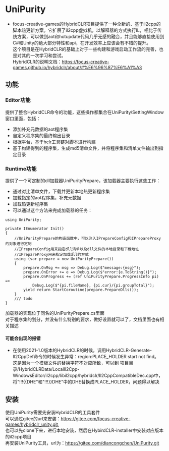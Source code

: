 # UniPurity
- focus-creative-games的HybridCLR项目提供了一种全新的、基于il2cpp的脚本热更新方案。它扩展了il2cpp虚拟机，以解释器的方式执行IL，相比于传统方案，可以做到aot和hotupdate代码几乎无感的融合，并且能够直接使用到C#和Unity的绝大部分特性和api，在开发效率上应该会有不错的提升。   
这个项目是在HybridCLR的基础上对于一些构建和游戏启动工作流的完善，也是对其的一次学习和尝试。   
HybridCLR的说明文档：https://focus-creative-games.github.io/hybridclr/about/#%E6%96%87%E6%A1%A3

## 功能
### Editor功能
提供了整合HybridCLR命令的功能，这些操作都集合在UniPurity/SettingWindow窗口里面，包括：
- 添加补充元数据的aot程序集   
- 自定义程序集的最终输出目录   
- 根据平台，基于hclr工具链对脚本进行构建   
- 基于构建得到的程序集，生成md5清单文件，并将程序集和清单文件输出到指定目录   

### Runtime功能
提供了一个可定制的dll加载器UniPurityPrepare，该加载器主要执行这些工作：   
- 通过对比清单文件，下载并更新本地热更新程序集   
- 加载指定的aot程序集，补充元数据   
- 加载热更新程序集
- 可以通过这个方法来完成加载器的任务：
```CSharp
using UniPurity;

private IEnumerator Init()
{
    //UniPurityPrepare的构造函数中，可以注入IPrepareConfig和IPrepareProxy的对象进行定制
    //IPrepareConfig用来指定dll清单以及dll文件的本地目录和下载地址
    //IPrepareProxy用来指定加载dll的方式
    using (var prepare = new UniPurityPrepare())
    {
        prepare.OnMsg += msg => Debug.Log($"message:{msg}");
        prepare.OnError += e => Debug.Log($"error:{e.ToString()}");
        prepare.OnProgress += (ref UniPurityPrepare.ProgressInfo pi) =>
            Debug.Log($"{pi.fileName}, {pi.cur}/{pi.groupTotal}");
        yield return StartCoroutine(prepare.PrepareDlls());
    }
    /// todo
}
```
加载器的实现位于同名的UniPurityPrepare.cs里面   
对于程序集的划分，并没有什么特别的要求，做好设置就可以了，文档里面也有相关描述   
#### 可能会出现的报错
- 在使用2021-1.0版本的HybridCLR的时候，调用HybridCLR-Generate-Il2CppDef命令的时候发生异常：region:PLACE_HOLDER start not find。   
这是因为一个模板文件的替换字符不对应所致，可以到 项目目录/HybridCLRData/LocalIl2Cpp-WindowsEditor/il2cpp/libil2cpp/hybridclr/Il2CppCompatibleDec.cpp中，将"!!!{{DHE"和"!!!}}DHE"中的DHE替换成PLACE_HOLDER，问题得以解决

## 安装
使用UniPurity需要先安装HybridCLR的工具套件   
可以通过gitee的url来安装：https://gitee.com/focus-creative-games/hybridclr_unity.git,   
也可以先clone下来，进行本地安装，然后在HybirdCLR-installer中安装对应版本的il2cpp项目   
再安装UniPurity工具，url为：https://gitee.com/diancongchen/UniPurity.git